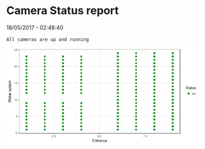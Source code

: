 Camera Status report
================
18/05/2017 - 02:48:40

    All cameras are up and running

![](camreport_files/figure-markdown_github/unnamed-chunk-2-1.png)
